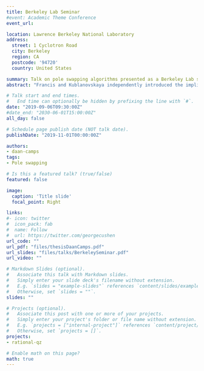 ```yaml
---
title: Berkeley Lab Seminar
#event: Academic Theme Conference
event_url: 

location: Lawrence Berkeley National Laboratory
address:
  street: 1 Cyclotron Road
  city: Berkeley
  region: CA
  postcode: '94720'
  country: United States

summary: Talk on pole swapping algorithms presented as a Berkeley Lab seminar.
abstract: "Francis and Kublanovskaya independently introduced the implicit QR method, a bulge chasing algorithm, for computing all eigenvalues of a matrix in the 1960s. Their method has been the algorithm of choice to compute the Schur decomposition of small to medium sized problems and has been named as one of the top 10 algorithms of the twentieth century. In this work we generalize bulge chasing algorithms to pole swapping algorithms and show that this generalization has the benefit of an improved convergence rate. Where bulge chasing can be interpreted as subspace iteration accelerated by polynomials, pole swapping implicitly performs subspace iteration driven by rational functions. Numerical experiments show the competitiveness of our algorithms both in terms of accuracy and speed in comparison to LAPACK implementations, both for the standard and generalized eigenvalue problem."

# Talk start and end times.
#   End time can optionally be hidden by prefixing the line with `#`.
date: "2019-09-06T09:30:00Z"
#date_end: "2030-06-01T15:00:00Z"
all_day: false

# Schedule page publish date (NOT talk date).
publishDate: "2019-11-01T00:00:00Z"

authors:
- daan-camps
tags:
- Pole swapping

# Is this a featured talk? (true/false)
featured: false

image:
  caption: 'Title slide'
  focal_point: Right

links:
#- icon: twitter
#  icon_pack: fab
#  name: Follow
#  url: https://twitter.com/georgecushen
url_code: ""
url_pdf: "files/thesisDaanCamps.pdf"
url_slides: "files/talks/BerkeleySeminar.pdf"
url_video: ""

# Markdown Slides (optional).
#   Associate this talk with Markdown slides.
#   Simply enter your slide deck's filename without extension.
#   E.g. `slides = "example-slides"` references `content/slides/example-slides.md`.
#   Otherwise, set `slides = ""`.
slides: ""

# Projects (optional).
#   Associate this post with one or more of your projects.
#   Simply enter your project's folder or file name without extension.
#   E.g. `projects = ["internal-project"]` references `content/project/deep-learning/index.md`.
#   Otherwise, set `projects = []`.
projects:
- rational-qz

# Enable math on this page?
math: true
---
```

